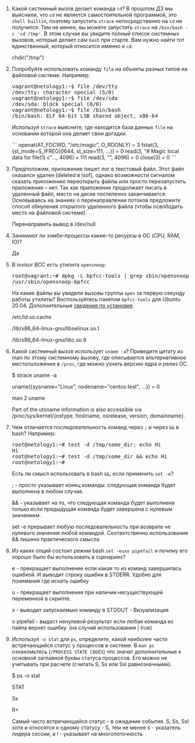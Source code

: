 
    
    
<ol>
<li>Какой системный вызов делает команда <code>cd</code>? В прошлом ДЗ мы выяснили, что <code>cd</code> не является самостоятельной  программой, это <code>shell builtin</code>, поэтому запустить <code>strace</code> непосредственно на <code>cd</code> не получится. Тем не менее, вы можете запустить <code>strace</code> на <code>/bin/bash -c 'cd /tmp'</code>. В этом случае вы увидите полный список системных вызовов, которые делает сам <code>bash</code> при старте. Вам нужно найти тот единственный, который относится именно к <code>cd</code>.
<p>chdir("/tmp")</p>
</li>
<li>Попробуйте использовать команду <code>file</code> на объекты разных типов на файловой системе. Например:
<div class="highlight highlight-source-shell position-relative" data-snippet-clipboard-copy-content="vagrant@netology1:~$ file /dev/tty
/dev/tty: character special (5/0)
vagrant@netology1:~$ file /dev/sda
/dev/sda: block special (8/0)
vagrant@netology1:~$ file /bin/bash
/bin/bash: ELF 64-bit LSB shared object, x86-64
"><pre>vagrant@netology1:<span class="pl-k">~</span>$ file /dev/tty
/dev/tty: character special (5/0)
vagrant@netology1:<span class="pl-k">~</span>$ file /dev/sda
/dev/sda: block special (8/0)
vagrant@netology1:<span class="pl-k">~</span>$ file /bin/bash
/bin/bash: ELF 64-bit LSB shared object, x86-64</pre></div>
Используя <code>strace</code> выясните, где находится база данных <code>file</code> на основании которой она делает свои догадки.
<p>
```
openat(AT_FDCWD, "/etc/magic", O_RDONLY) = 3
fstat(3, {st_mode=S_IFREG|0644, st_size=111, ...}) = 0
read(3, "# Magic local data for file(1) c"..., 4096) = 111
read(3, "", 4096)                       = 0
close(3)                                = 0
```
</li>
<li>Предположим, приложение пишет лог в текстовый файл. Этот файл оказался удален (deleted в lsof), однако возможности сигналом сказать приложению переоткрыть файлы или просто перезапустить приложение – нет. Так как приложение продолжает писать в удаленный файл, место на диске постепенно заканчивается. Основываясь на знаниях о перенаправлении потоков предложите способ обнуления открытого удаленного файла (чтобы освободить место на файловой системе).
<p>Перенаправить вывод в /dev/null</p>
</li>
<li>Занимают ли зомби-процессы какие-то ресурсы в ОС (CPU, RAM, IO)?
<p>Да</p>
</li>
<li>В iovisor BCC есть утилита <code>opensnoop</code>:
<div class="highlight highlight-source-shell position-relative" data-snippet-clipboard-copy-content="root@vagrant:~# dpkg -L bpfcc-tools | grep sbin/opensnoop
/usr/sbin/opensnoop-bpfcc
"><pre>root@vagrant:<span class="pl-k">~</span><span class="pl-c"><span class="pl-c">#</span> dpkg -L bpfcc-tools | grep sbin/opensnoop</span>
/usr/sbin/opensnoop-bpfcc</pre></div>
На какие файлы вы увидели вызовы группы <code>open</code> за первую секунду работы утилиты? Воспользуйтесь пакетом <code>bpfcc-tools</code> для Ubuntu 20.04. Дополнительные <a href="https://github.com/iovisor/bcc/blob/master/INSTALL.md">сведения по установке</a>.
<p>/etc/ld.so.cache
<p>/lib/x86_64-linux-gnu/libselinux.so.1
<p>/lib/x86_64-linux-gnu/libc.so.6
</p>
</li>
<li>Какой системный вызов использует <code>uname -a</code>? Приведите цитату из man по этому системному вызову, где описывается альтернативное местоположение в <code>/proc</code>, где можно узнать версию ядра и релиз ОС.
<p>$ strace uname -a
<p>uname({sysname="Linux", nodename="centos.test", ...}) = 0
<p>man 2 uname
<p>Part of the utsname information is also accessible via /proc/sys/kernel/{ostype, hostname, osrelease, version,
       domainname}.
	   </p>
</li>
<li>Чем отличается последовательность команд через <code>;</code> и через <code>&amp;&amp;</code> в bash? Например:
<div class="highlight highlight-source-shell position-relative" data-snippet-clipboard-copy-content="root@netology1:~# test -d /tmp/some_dir; echo Hi
Hi
root@netology1:~# test -d /tmp/some_dir &amp;&amp; echo Hi
root@netology1:~#
"><pre>root@netology1:<span class="pl-k">~</span><span class="pl-c"><span class="pl-c">#</span> test -d /tmp/some_dir; echo Hi</span>
Hi
root@netology1:<span class="pl-k">~</span><span class="pl-c"><span class="pl-c">#</span> test -d /tmp/some_dir &amp;&amp; echo Hi</span>
root@netology1:<span class="pl-k">~</span><span class="pl-c"><span class="pl-c">#</span></span></pre></div>
Есть ли смысл использовать в bash <code>&amp;&amp;</code>, если применить <code>set -e</code>?
<p>; - просто указывает конец команды. следующая команда будет выполнена в любом случае.
<p>&& - указывает на то, что следующая команда будет выполнена только если предыдущая команда будет завершена с нулевым значением.
<p>set -e прерывает любую последовательность при возврате не нулевого значения любой командой. Соответственно использование && лишено практического смысла
</p>
</li>
<li>Из каких опций состоит режим bash <code>set -euxo pipefail</code> и почему его хорошо было бы использовать в сценариях?
<p>e - прекращает выполнение если какая то из команд завершилась ошибкой. И выводит строку ошибки в STDERR. Удобно для понимания где искать ошибку
<p>u - прекращает выполнение при наличии несуществующей переменной в скрипте.
<p>x - выводит запускаемыю команду в STDOUT - Визуализация
<p>o pipefail - выдаст ненулевой результат если любая команда из пайпа вернет ошибку. (на случай использования | true)
</li>

<li>Используя <code>-o stat</code> для <code>ps</code>, определите, какой наиболее часто встречающийся статус у процессов в системе. В <code>man ps</code> ознакомьтесь (<code>/PROCESS STATE CODES</code>) что значат дополнительные к основной заглавной буквы статуса процессов. Его можно не учитывать при расчете (считать S, Ss или Ssl равнозначными).
<p>$ ps -o stat
<p>STAT
<p>Ss
<p>R+
<p> Самый часто встречающийся статус - в ожидании события. S, Ss, Ssl хотя и относятся к одному статусу - S, тем не менее s - указатель лидера сессии, а l - указывает на многопоточность</p>
</li>
</ol>
